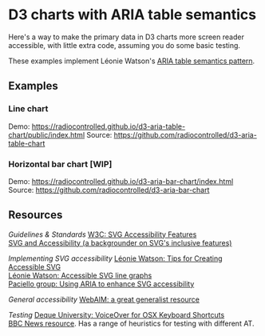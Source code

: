# D3 charts with ARIA table semantics

Here's a way to make the primary data in D3 charts more screen reader accessible, with little extra code, assuming you do some basic testing. 

These examples implement Léonie Watson's <a href="https://tink.uk/accessible-svg-line-graphs/">ARIA table semantics pattern</a>.

## Examples 

### Line chart 
Demo: https://radiocontrolled.github.io/d3-aria-table-chart/public/index.html
Source: https://github.com/radiocontrolled/d3-aria-table-chart



### Horizontal bar chart [WIP]
Demo: https://radiocontrolled.github.io/d3-aria-bar-chart/index.html
Source: https://github.com/radiocontrolled/d3-aria-bar-chart


## Resources
*Guidelines & Standards*
<a href="https://www.w3.org/TR/SVG/access.html">W3C: SVG Accessibility Features</a><br/>
<a href="https://handbook.floeproject.org/SVGAndAccessibility.html">SVG and Accessibility (a backgrounder on SVG's inclusive features)</a><br/>

*Implementing SVG accessibility*
<a href="https://www.sitepoint.com/tips-accessible-svg/">Léonie Watson: Tips for Creating Accessible SVG</a><br/>
<a href="https://tink.uk/accessible-svg-line-graphs/">Léonie Watson: Accessible SVG line graphs</a><br/>
<a href="https://developer.paciellogroup.com/blog/2013/12/using-aria-enhance-svg-accessibility/">Paciello group: Using ARIA to enhance SVG accessibility</a><br/>

*General accessibility*
<a href="https://webaim.org/">WebAIM: a great generalist resource</a><br/>

*Testing*
<a href="https://dequeuniversity.com/screenreaders/voiceover-keyboard-shortcuts">Deque University: VoiceOver for OSX Keyboard Shortcuts</a><br/>
<a href="https://bbc-news.github.io/accessibility-news-and-you/accessibility-news-and-developers">BBC News resource</a>. Has a range of heuristics for testing with different AT. <br/>


